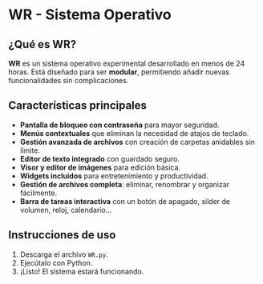 # WR - Sistema Operativo  

## ¿Qué es WR?  
**WR** es un sistema operativo experimental desarrollado en menos de 24 horas. 
Está diseñado para ser **modular**, permitiendo añadir nuevas funcionalidades sin complicaciones.   

## Características principales  
-  **Pantalla de bloqueo con contraseña** para mayor seguridad.  
-  **Menús contextuales** que eliminan la necesidad de atajos de teclado.  
-  **Gestión avanzada de archivos** con creación de carpetas anidables sin límite.  
-  **Editor de texto integrado** con guardado seguro.  
-  **Visor y editor de imágenes** para edición básica.  
-  **Widgets incluidos** para entretenimiento y productividad.  
-  **Gestión de archivos completa**: eliminar, renombrar y organizar fácilmente.  
-  **Barra de tareas interactiva** con un botón de apagado, silder de volumen, reloj, calendario...  

## Instrucciones de uso  
1. Descarga el archivo `WR.py`.  
2. Ejecútalo con Python.  
3. ¡Listo! El sistema estará funcionando.  


  
